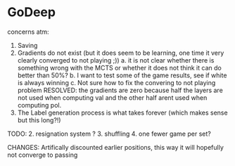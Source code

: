 # GoDeep


concerns atm:
1. Saving
2. Gradients do not exist (but it does seem to be learning, one time it very clearly converged to not playing ;))
    a. it is not clear whether there is something wrong with the MCTS or whether it does not think it can do better than 50%?
    b. I want to test some of the game results, see if white is always winning
    c. Not sure how to fix the convering to not playing problem
RESOLVED: the gradients are zero because half the layers are not used when computing val and the other half arent used when computing pol. 
3. The Label generation process is what takes forever (which makes sense but this long?!)

TODO:
2. resignation system ?
3. shuffling
4. one fewer game per set? 


CHANGES:
Artifically discounted earlier positions, this way it will hopefully not converge to passing
